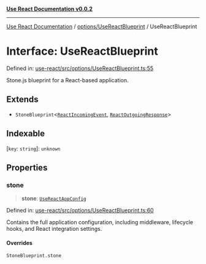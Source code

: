 [**Use React Documentation v0.0.2**](../../../README.md)

***

[Use React Documentation](../../../modules.md) / [options/UseReactBlueprint](../README.md) / UseReactBlueprint

# Interface: UseReactBlueprint

Defined in: [use-react/src/options/UseReactBlueprint.ts:55](https://github.com/stonemjs/use-react/blob/0635de04acc6b3a5c28dcf07d1e12a39a8b5e0b9/src/options/UseReactBlueprint.ts#L55)

Stone.js blueprint for a React-based application.

## Extends

- `StoneBlueprint`\<[`ReactIncomingEvent`](../../../declarations/type-aliases/ReactIncomingEvent.md), [`ReactOutgoingResponse`](../../../declarations/type-aliases/ReactOutgoingResponse.md)\>

## Indexable

\[`key`: `string`\]: `unknown`

## Properties

### stone

> **stone**: [`UseReactAppConfig`](UseReactAppConfig.md)

Defined in: [use-react/src/options/UseReactBlueprint.ts:60](https://github.com/stonemjs/use-react/blob/0635de04acc6b3a5c28dcf07d1e12a39a8b5e0b9/src/options/UseReactBlueprint.ts#L60)

Contains the full application configuration, including middleware,
lifecycle hooks, and React integration settings.

#### Overrides

`StoneBlueprint.stone`

